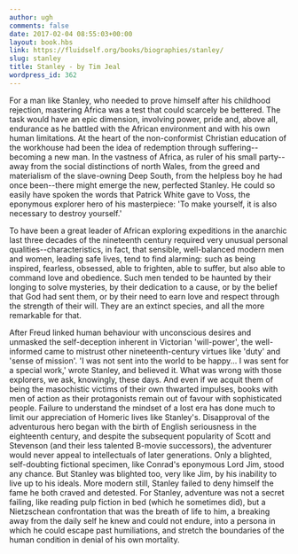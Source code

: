 ```yaml
---
author: ugh
comments: false
date: 2017-02-04 08:55:03+00:00
layout: book.hbs
link: https://fluidself.org/books/biographies/stanley/
slug: stanley
title: Stanley - by Tim Jeal
wordpress_id: 362
---
```


For a man like Stanley, who needed to prove himself after his childhood rejection, mastering Africa was a test that could scarcely be bettered. The task would have an epic dimension, involving power, pride and, above all, endurance as he battled with the African environment and with his own human limitations. At the heart of the non-conformist Christian education of the workhouse had been the idea of redemption through suffering--becoming a new man. In the vastness of Africa, as ruler of his small party--away from the social distinctions of north Wales, from the greed and materialism of the slave-owning Deep South, from the helpless boy he had once been--there might emerge the new, perfected Stanley. He could so easily have spoken the words that Patrick White gave to Voss, the eponymous explorer hero of his masterpiece: 'To make yourself, it is also necessary to destroy yourself.'

To have been a great leader of African exploring expeditions in the anarchic last three decades of the nineteenth century required very unusual personal qualities--characteristics, in fact, that sensible, well-balanced modern men and women, leading safe lives, tend to find alarming: such as being inspired, fearless, obsessed, able to frighten, able to suffer, but also able to command love and obedience. Such men tended to be haunted by their longing to solve mysteries, by their dedication to a cause, or by the belief that God had sent them, or by their need to earn love and respect through the strength of their will. They are an extinct species, and all the more remarkable for that.

After Freud linked human behaviour with unconscious desires and unmasked the self-deception inherent in Victorian 'will-power', the well-informed came to mistrust other nineteenth-century virtues like 'duty' and 'sense of mission'. 'I was not sent into the world to be happy... I was sent for a special work,' wrote Stanley, and believed it. What was wrong with those explorers, we ask, knowingly, these days. And even if we acquit them of being the masochistic victims of their own thwarted impulses, books with men of action as their protagonists remain out of favour with sophisticated people. Failure to understand the mindset of a lost era has done much to limit our appreciation of Homeric lives like Stanley's. Disapproval of the adventurous hero began with the birth of English seriousness in the eighteenth century, and despite the subsequent popularity of Scott and Stevenson (and their less talented B-movie successors), the adventurer would never appeal to intellectuals of later generations. Only a blighted, self-doubting fictional specimen, like Conrad's eponymous Lord Jim, stood any chance. But Stanley was blighted too, very like Jim, by his inability to live up to his ideals. More modern still, Stanley failed to deny himself the fame he both craved and detested. For Stanley, adventure was not a secret failing, like reading pulp fiction in bed (which he sometimes did), but a Nietzschean confrontation that was the breath of life to him, a breaking away from the daily self he knew and could not endure, into a persona in which he could escape past humiliations, and stretch the boundaries of the human condition in denial of his own mortality.
